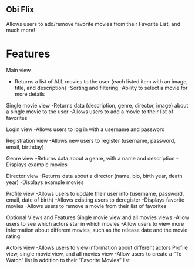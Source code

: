 ## Obi Flix

Allows users to add/remove favorite movies from their Favorite List, and much more!

# Features

Main view
- Returns a list of ALL movies to the user (each listed item with an image, title, and
description)
-Sorting and filtering
-Ability to select a movie for more details

Single movie view
-Returns data (description, genre, director, image) about a single movie to the user
-Allows users to add a movie to their list of favorites

Login view
-Allows users to log in with a username and password

Registration view
-Allows new users to register (username, password, email, birthday)

Genre view
-Returns data about a genre, with a name and description
-Displays example movies

Director view
-Returns data about a director (name, bio, birth year, death year)
-Displays example movies

Profile view
-Allows users to update their user info (username, password, email, date of birth)
-Allows existing users to deregister
-Displays favorite movies
-Allows users to remove a movie from their list of favorites

Optional Views and Features
Single movie view and all movies views
-Allow users to see which actors star in which movies
-Allow users to view more information about different movies, such as the release date
and the movie rating

Actors view
-Allows users to view information about different actors
Profile view, single movie view, and all movies view
-Allow users to create a “To Watch” list in addition to their “Favorite Movies” list